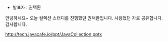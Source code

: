* 발표자 : 권택환

안녕하세요~ 오늘 컬렉션 스터디를 진행했던 권택환입니다.
사용했던 자료 공유합니다.
감사합니다.

http://tech.javacafe.io/ppt/JavaCollection.pptx